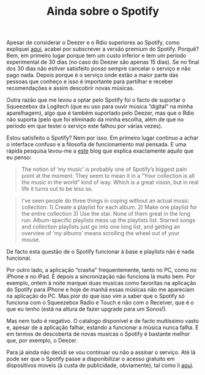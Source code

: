 ﻿---
title: Ainda sobre o Spotify
categories:
  - Base
tags:
  - música
  - spotify
  - streaming
featured: no
status: live
summary: 
---
Apesar de considerar o Deezer e o Rdio superiores ao Spotify, como expliquei [aqui](http://blog.pedromeireles.pt/post/hello-portugal-spotify-here), acabei por subscrever a versão premium do Spotify. Porquê? Bem, em primeiro lugar porque tem um custo inferior e tem um período experimental de 30 dias (no caso do Deezer são apenas 15 dias). Se no final dos 30 dias não estiver satisfeito posso sempre cancelar o serviço e não pago nada. Depois porque é o serviço onde estão a maior parte das pessoas que conheço e isso é importante para partilhar e receber recomendações e assim descobrir novas músicas.

Outra razão que me levou a optar pelo Spotify foi o facto de suportar o Squeezebox da Logitech (que eu uso para ouvir música “digital” na minha aparelhagem), algo que é também suportado pelo Deezer, mas que o Rdio não suporta (pelo que foi eliminado da minha escolha, além de que no período em que testei o serviço este falhou por várias vezes).

Estou satisfeito o Spotify? Nem por isso. Em primeiro lugar continuo a achar o interface confuso e a filosofia de funcionamento mal pensada. E uma rápida pesquisa levou-me a [este](http://mortenjust.com/2011/02/20/side-by-side-spotify-and-rdio-for-iphone/) blog que explica exactamente aquilo que eu penso:

>The notion of ‘my music’ is probably one of Spotify’s biggest pain point at the moment. They seem to mean it in a “Your collection is all the music in the world” kind of way. Which is a great vision, but in real life it turns out to be less so.

>I’ve seen people do three things in coping without an actual music collection: 1) Create a playlist for each album. 2) Make one playlist for the entire collection 3) Use the star. None of them great in the long run: Album-specific playlists mess up the playlists list. Starred songs and collection playlists just go into one long list, and getting an overview of ‘my albums’ means scrolling the wheel out of your mouse.

De facto esta questão de o Spotify funcionar à base e playlists não é nada funcional.

Por outro lado, a aplicação “crasha” frequentemente, tanto no PC, como no iPhone e no iPad. E depois a sincronização não funciona lá muito bem. Por exemplo, ontem à noite marquei duas musicas como favoritas na aplicação do Spotify para iPhone e hoje de manhã essas músicas não me apareciam na aplicação do PC. Mas pior do que isso vim a saber que o Spotify só funciona com o Squeezebox Radio e Touch e não com o Receiver, que é o que eu tenho (está na altura de fazer upgrade para um Sonos!).

Mas nem tudo é negativo. O catalogo disponível e de facto muitíssimo vasto e, apesar de a aplicação falhar, estando a funcionar a música nunca falha. E em termos de descoberta de novas musicas o Spotify é bastante melhor que, por exemplo, o Deezer.

Para já ainda não decidi se vou continuar ou não a assinar o serviço. Até lá pode ser que o Spotify passe a disponibilizar o acesso gratuito em dispositivos moveis (à custa de publicidade, obviamente), tal como li [aqui](http://www.theverge.com/2013/2/19/4006194/spotify-negotiate-cheaper-music-licenses-create-free-mobile-trials).